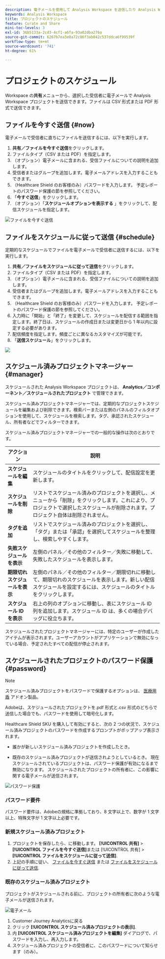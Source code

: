 ```yaml
---
description: 電子メールを使用して Analysis Workspace を送信したり Analysis Workspace の配信をスケジュールしたりします。
keywords: Analysis Workspace
title: プロジェクトのスケジュール
feature: Curate and Share
mini-toc-levels: 3
exl-id: 36b5133a-2cd3-4cf1-a6fa-93a02dba276a
source-git-commit: 6267b7ea3e0a72c86f3ab042c537ddca6f99539f
workflow-type: tm+mt
source-wordcount: '741'
ht-degree: 61%

---
```


# プロジェクトのスケジュール

Workspace の&#x200B;**共有**&#x200B;メニューから、選択した受信者に電子メールで Analysis Workspace プロジェクトを送信できます。ファイルは CSV 形式または PDF 形式で送信できます。

## ファイルを今すぐ送信 {#now}

電子メールで受信者に直ちにファイルを送信するには、以下を実行します。

1. **共有／ファイルを今すぐ送信**&#x200B;をクリックします。
1. ファイルタイプ（CSV または PDF）を指定します。
1. （オプション）電子メールに含まれる、受信ファイルについての説明を追加します。
1. 受信者またはグループを追加します。電子メールアドレスを入力することもできます。
1. （Healthcare Shield のお客様のみ）パスワードを入力します。 予定レポートのパスワード保護の節を参照してください。
1. 「**今すぐ送信**」をクリックします。
1. （オプション）「**スケジュールオプションを表示する** 」をクリックして、配信スケジュールを指定します。

![ファイルを今すぐ送信](assets/send-file-no-scheduling-options.JPG)

## ファイルをスケジュールに従って送信 {#schedule}

定期的なスケジュールでファイルを電子メールで受信者に送信するには、以下を実行します。

1. **共有／ファイルをスケジュールに従って送信**&#x200B;をクリックします。
1. ファイルタイプ（CSV または PDF）を指定します。
1. （オプション）電子メールに含まれる、受信ファイルについての説明を追加します。
1. 受信者またはグループを追加します。電子メールアドレスを入力することもできます。
1. （Healthcare Shield のお客様のみ）パスワードを入力します。 予定レポートのパスワード保護の節を参照してください。
1. 入力時に「開始」と「終了」を変更して、スケジュールを配信する範囲を指定します。終了日は、スケジュールの作成日または変更日から 1 年以内に設定する必要があります。
1. 配信頻度を指定します。頻度ごとに異なるカスタマイズが可能です。
1. 「**送信スケジュール**」をクリックします。

![](assets/send-file.JPG)

## スケジュール済みプロジェクトマネージャー {#manager}

スケジュールされた Analysis Workspace プロジェクトは、 **Analytics／コンポーネント／スケジュールされたプロジェクト** で管理できます。

スケジュール済みプロジェクトマネージャーでは、定期的なプロジェクトスケジュールを編集および削除できます。検索バーまたは左側のパネルのフィルタオプションを使用して、スケジュールを検索します。タグ、承認されたスケジュール、所有者などでフィルターできます。

スケジュール済みプロジェクトマネージャーでの一般的な操作は次のとおりです。

| アクション | 説明 |
|---|---|
| **スケジュールを編集** | スケジュールのタイトルをクリックして、配信設定を更新します。 |
| **スケジュールを削除** | リストでスケジュール済みのプロジェクトを選択し、メニューから「削除」をクリックします。これにより、プロジェクトで選択したスケジュールが削除されます。プロジェクト自体は削除されません。 |
| **タグを追加** | リストでスケジュール済みのプロジェクトを選択し、「タグ」または「承認」を選択してスケジュールを整理し、検索しやすくします。 |
| **失敗スケジュールを表示** | 左側のパネル／その他のフィルター／失敗に移動して、失敗したスケジュールを表示します。 |
| **期限切れスケジュールを表示** | 左側のパネル／その他のフィルター／期限切れに移動して、期限切れのスケジュールを表示します。新しい配信スケジュールを設定するには、スケジュールのタイトルをクリックします。 |
| **スケジュール ID を表示** | 右上の列のオプションに移動し、表にスケジュール ID 列を追加します。スケジュール ID は、多くの場合デバッグに役立ちます。 |

スケジュールされたプロジェクトマネージャーには、特定のユーザーが作成したアイテムが表示されます。ユーザーアカウントがアプリケーションで無効になっている場合、予定されたすべての配信が停止されます。

## スケジュールされたプロジェクトのパスワード保護 {#password}

>[!NOTE]
>
>スケジュール済みプロジェクトをパスワードで保護するオプションは、 [医療用盾](https://experienceleague.adobe.com/docs/blueprints-learn/architecture/vertical-blueprints/healthcare-vertical.html%3Flang%3Den) アドオン製品。

Adobeは、スケジュールされたプロジェクトを.pdf 形式と.csv 形式のどちらで送信した場合でも、パスワードを使用して暗号化します。

Healthcare Shield SKU を購入して有効にすると、次の 2 つの状況で、スケジュール済みプロジェクトのパスワードを作成するプロンプトがポップアップ表示されます。

* 誰かが新しいスケジュール済みプロジェクトを作成したとき。

* 既存のスケジュール済みプロジェクトが送信されようとしているとき。 現在スケジュールされているプロジェクトは、パスワード保護が有効になるまで無効になります。 スケジュールされたプロジェクトの所有者に、この影響に関する電子メールが送信されます。

![パスワード保護](assets/password.png)

### パスワード要件

パスワード要件は、Adobeの規格に準拠しており、8 文字以上で、数字が 1 文字以上、特殊文字が 1 文字以上必要です。

### 新規スケジュール済みプロジェクト

1. プロジェクトを保存したら、に移動します。 **[!UICONTROL 共有]** > **[!UICONTROL ファイルを今すぐ送信]**&#x200B;または [!UICONTROL 共有] > **[!UICONTROL ファイルをスケジュールに従って送信]**.
1. 上記の手順に従い、 [ファイルを今すぐ送信](https://experienceleague.adobe.com/docs/analytics-platform/using/cja-workspace/curate-share/t-schedule-report.html#now) または [ファイルをスケジュールに従って送信](https://experienceleague.adobe.com/docs/analytics-platform/using/cja-workspace/curate-share/t-schedule-report.html#schedule).

### 既存のスケジュール済みプロジェクト

プロジェクトがスケジュールされる前に、プロジェクトの所有者に次のような電子メールが送信されます。

![電子メール](assets/email-password.png)

1. Customer Journey Analyticsに戻る
1. クリック **[!UICONTROL スケジュール済みプロジェクトの表示]**.
1. 内 **[!UICONTROL スケジュール済みプロジェクトを編集]** ダイアログで、パスワードを入力し、再入力します。
1. スケジュール済みプロジェクトの受信者に、このパスワードについて知らせます（のみ）。


